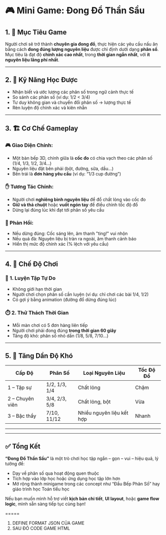 
# 🎮 Mini Game: **Đong Đổ Thần Sầu**

## 1. 🎯 **Mục Tiêu Game**
Người chơi sẽ trở thành **chuyên gia đong đổ**, thực hiện các yêu cầu nấu ăn bằng cách **đong đúng lượng nguyên liệu** được chỉ định dưới dạng **phân số**. Mục tiêu là đạt độ **chính xác cao nhất**, trong **thời gian ngắn nhất**, với **ít nguyên liệu lãng phí nhất**.

---

## 2. 🧠 **Kỹ Năng Học Được**
- Nhận biết và ước lượng các phân số trong ngữ cảnh thực tế
- So sánh các phân số (ví dụ: 1/2 < 3/4)
- Tư duy không gian và chuyển đổi phân số → lượng thực tế
- Rèn luyện độ chính xác và kiên nhẫn

---

## 3. 🏗️ **Cơ Chế Gameplay**

### 🎮 Giao Diện Chính:
- Một bàn bếp 3D, chính giữa là **cốc đo** có chia vạch theo các phân số (1/4, 1/3, 1/2, 3/4…)
- Nguyên liệu đặt bên phải (bột, đường, sữa, dầu…)
- Bên trái là **đơn hàng yêu cầu** (ví dụ: “1/3 cup đường”)

### ✋ Tương Tác Chính:
- Người chơi **nghiêng bình nguyên liệu** để đổ chất lỏng vào cốc đo
- **Giữ và thả chuột** hoặc **vuốt ngón tay** để điều chỉnh tốc độ đổ
- Dừng lại đúng lúc khi đạt tới phân số yêu cầu

### 📏 Phản Hồi:
- Nếu dừng đúng: Cốc sáng lên, âm thanh "ting!" vui nhộn
- Nếu quá đà: Nguyên liệu bị tràn ra ngoài, âm thanh cảnh báo
- Hiển thị mức độ chính xác (% lệch với yêu cầu)

---

## 4. 🧩 **Chế Độ Chơi**

### 🧪 **1. Luyện Tập Tự Do**
- Không giới hạn thời gian
- Người chơi chọn phân số cần luyện (ví dụ: chỉ chơi các bài 1/4, 1/2)
- Có gợi ý bằng animation (đường đổ dừng đúng lúc)

### ⏱️ **2. Thử Thách Thời Gian**
- Mỗi màn chơi có 5 đơn hàng liên tiếp
- Người chơi phải đong đúng **trong thời gian 60 giây**
- Tăng độ khó: phân số nhỏ dần (1/8, 5/8, 7/10…)

---

## 5. 🧠 **Tăng Dần Độ Khó**

| Cấp Độ | Phân Số | Loại Nguyên Liệu | Tốc Độ Đổ |
|--------|----------|------------------|------------|
| 1 – Tập sự | 1/2, 1/3, 1/4 | Chất lỏng | Chậm |
| 2 – Chuyên viên | 3/4, 2/3, 5/8 | Chất lỏng, bột | Vừa |
| 3 – Bậc thầy | 7/10, 11/12 | Nhiều nguyên liệu kết hợp | Nhanh |

---

---

## ✅ Tổng Kết
**“Đong Đổ Thần Sầu”** là một trò chơi học tập ngắn – gọn – vui – hiệu quả, lý tưởng để:
- Dạy về phân số qua hoạt động quen thuộc
- Tích hợp vào lớp học hoặc ứng dụng học tập lớn hơn
- Mở rộng thành minigame trong các concept như “Đầu Bếp Phân Số” hay giáo trình học Toán tiểu học

Nếu bạn muốn mình hỗ trợ viết **kịch bản chi tiết**, **UI layout**, hoặc **game flow logic**, mình sẵn sàng tiếp tục cùng bạn!

=====
1. DEFINE FORMAT JSON CỦA GAME
2. SAU ĐÓ CODE GAME HTML 